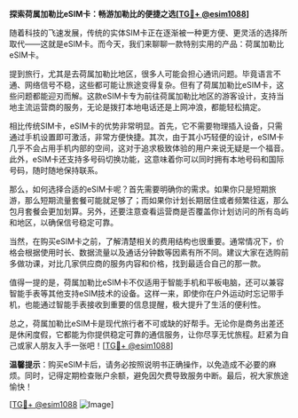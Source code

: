 **探索荷属加勒比eSIM卡：畅游加勒比的便捷之选[[TG💪+ @esim1088](https://t.me/s/esim1088)]**

随着科技的飞速发展，传统的实体SIM卡正在逐渐被一种更方便、更灵活的选择所取代——这就是eSIM卡。而今天，我们来聊聊一款特别实用的产品：荷属加勒比eSIM卡。

提到旅行，尤其是去荷属加勒比地区，很多人可能会担心通讯问题。毕竟语言不通、网络信号不稳，这些都可能让旅途变得复杂。但有了荷属加勒比eSIM卡，这些问题都能迎刃而解。这款eSIM卡专为前往荷属加勒比地区的游客设计，支持当地主流运营商的服务，无论是拨打本地电话还是上网冲浪，都能轻松搞定。

相比传统SIM卡，eSIM卡的优势非常明显。首先，它不需要物理插入设备，只需通过手机设置即可激活，非常方便快捷。其次，由于其小巧轻便的设计，eSIM卡几乎不会占用手机内部的空间，这对于追求极致体验的用户来说无疑是一个福音。此外，eSIM卡还支持多号码切换功能，这意味着你可以同时拥有本地号码和国际号码，随时随地保持联系。

那么，如何选择合适的eSIM卡呢？首先需要明确你的需求。如果你只是短期旅游，那么短期流量套餐可能就足够了；而如果你计划长期居住或者频繁往返，那么包月套餐会更加划算。另外，还要注意查看运营商是否覆盖你计划访问的所有岛屿和地区，以确保信号稳定可靠。

当然，在购买eSIM卡之前，了解清楚相关的费用结构也很重要。通常情况下，价格会根据使用时长、数据流量以及通话分钟数等因素有所不同。建议大家在选购前多做功课，对比几家供应商的服务内容和价格，找到最适合自己的那一款。

值得一提的是，荷属加勒比eSIM卡不仅适用于智能手机和平板电脑，还可以兼容智能手表等其他支持eSIM技术的设备。这样一来，即使你在户外运动时忘记带手机，也能通过智能手表接收到重要的信息提醒，极大提升了生活的便利性。

总之，荷属加勒比eSIM卡是现代旅行者不可或缺的好帮手。无论你是商务出差还是休闲度假，它都能为你提供稳定可靠的通信服务，让你尽享无忧旅程。赶紧为自己或家人朋友入手一张吧！[[TG💪+ @esim1088](https://t.me/s/esim1088)]

**温馨提示**：购买eSIM卡后，请务必按照说明书正确操作，以免造成不必要的麻烦。同时，记得定期检查账户余额，避免因欠费导致服务中断。最后，祝大家旅途愉快！

[[TG💪+ @esim1088](https://t.me/s/esim1088) ![Image](https://i.postimg.cc/4NQfJmqS/Snipaste-2025-05-13-00-14-12.png)]